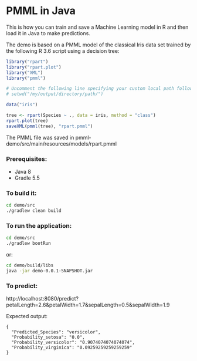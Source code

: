 # PMML in Java

This is how you can train and save a Machine Learning model in R and then load it in Java to make predictions.

The demo is based on a PMML model of the classical Iris data set trained by the following R 3.6 script
using a decision tree:

```R
library("rpart")
library("rpart.plot")
library("XML")
library("pmml")

# Uncomment the following line specifying your custom local path following the conventions of your OS:
# setwd("/my/output/directory/path/")

data("iris")

tree <- rpart(Species ~ ., data = iris, method = "class")
rpart.plot(tree)
saveXML(pmml(tree), "rpart.pmml")
```

The PMML file was saved in pmml-demo/src/main/resources/models/rpart.pmml

### Prerequisites:
- Java 8
- Gradle 5.5

### To build it:
```bash
cd demo/src
./gradlew clean build
```

### To run the application:
```bash
cd demo/src
./gradlew bootRun
```

or:

```bash
cd demo/build/libs
java -jar demo-0.0.1-SNAPSHOT.jar
```

### To predict:

http://localhost:8080/predict?petalLength=2.6&petalWidth=1.7&sepalLength=0.5&sepalWidth=1.9

Expected output:

```
{
  "Predicted_Species": "versicolor",
  "Probability_setosa": "0.0",
  "Probability_versicolor": "0.9074074074074074",
  "Probability_virginica": "0.09259259259259259"
}
```
